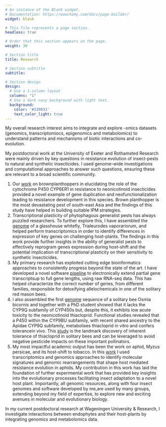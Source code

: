 ```yaml
---
# An instance of the Blank widget.
# Documentation: https://wowchemy.com/docs/page-builder/
widget: blank

# This file represents a page section.
headless: true

# Order that this section appears on the page.
weight: 30

# Section title
title: Research

# Section subtitle
subtitle:

# Section design
design:
  # Use a 1-column layout
  columns: "1"
  # Use a dark navy background with light text.
  background:
    color: '#339933'
    text_color_light: true
---
```

My overall research interest aims to integrate and explore -omics datasets (genomics, transcriptomiocs, epigenomics and metabolomics) to understand patterns and mechanisms of biotic interactions and co-evolution. 

My postdoctoral work at the University of Exeter and Rothamsted Research were mainly driven by key questions in resistance evolution of insect-pests to  natural and synthetic insecticides.  I  used genome-wide investigations and computational approaches to  answer such questions, ensuring these are relevant to a broad scientific community. 

1. Our [work](https://www.sciencedirect.com/science/article/pii/S0960982217315427?via%3Dihub) on brownplanthoppers in elucidating the role of the cytochrome P450 CYP6ER1 in resistance to neonicotinoid insecticides provided a novel example of gene duplication and neofunctionalization leading to resistance development in this species. Brown planthopper is the most devastating pest of south-east Asia and the findings of this study have helped in building suitable IPM strategies. 
2. Transcriptional plasticity of phytophagous generalist pests has always puzzled researchers. To further explore this, I have assembled the [genome](https://bmcgenomics.biomedcentral.com/articles/10.1186/s12864-019-6397-3) of a glasshouse whitefly, Trialeurodes vaporariorum,  and helped perform  transcriptomics in  order  to  identify  differences  in expression of key genes on challenging host-plants. The findings in this work provide further insights in the ability of generalist pests to effectively reprogram genes expression during host-shift  and  the  potential  implication  of  transcriptional  plasticity  on  their  sensitivity  to synthetic insecticides. 
3. My primary research has exploited cutting edge bioinformatics approaches to consistently progress  beyond  the  state of the art.  I  have  developed  a novel  software  [pipeline](https://ieeexplore.ieee.org/document/8434319)  to electronically extend partial gene transcriptsup to full gene lengths, using raw RNA-seq data. This has helped characterize the correct number of genes, from different families, responsible for detoxifying allelochemicals in one of the solitary red mason bees.  
4. I also assembled the first [genome](https://journals.plos.org/plosgenetics/article?id=10.1371/journal.pgen.1007903) sequence of a solitary bee Osmia  bicornis and  together  with  a PhD  student showed  that it  lacks  the  CYP9Q subfamily of CYP450s but, despite this, it exhibits low acute toxicity to the neonicotinoid thiacloprid. Functional studies revealed that a P450 within the CYP9BU subfamily, with recent shared ancestry to the Apidae CYP9Q subfamily, metabolises thiacloprid in vitro and confers tolerancein vivo. This [study](https://www.sciencedirect.com/science/article/pii/S0960982218302306?via%3Dihub) is the landmark discovery of inherent tolerance of thiacloprid in solitary bees and can be leveraged to avoid negative pesticide impacts on these important pollinators. 
5. My most impactful academic output has been the work on aphid, Myzus persicae, and its host-shift  to  tobacco. In  this  [work](https://advances.sciencemag.org/content/6/19/eaba1070)  I  used  transcriptomics and genomics  approaches  to identify  molecular  signatures  and  genomic  rearrangements that  shape host  mediated resistance evolution in aphids. My contribution in this work has laid the foundation of further experimental work that has provided key insights into the evolutionary processes facilitating insect adaptation to a novel host plant. Importantly, all genomic resources, along with four insect genomes and software developed by me,are used by many groups, extending beyond my field of expertise, to explore new and exciting avenues in molecular and evolutionary biology.

In my current postdoctoral research at Wageningen University & Research, I investigate interactions between endophytes and their host-plants by integrating genomics and metabolomics data.  
